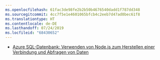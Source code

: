 ```yaml
---
ms.openlocfilehash: 61fac3de98fe2b2b50b4676540dadd1f787dd348
ms.sourcegitcommit: 4cc7f5e1e4601065bfcb4c2eeb7d47ad0bec61f8
ms.translationtype: HT
ms.contentlocale: de-DE
ms.lasthandoff: 07/24/2019
ms.locfileid: "68430652"
---
```

- [Azure SQL-Datenbank: Verwenden von Node.js zum Herstellen einer Verbindung und Abfragen von Daten](/azure/sql-database/sql-database-connect-query-nodejs?toc=/azure/javascript/toc.json&bc=/azure/javascript/breadcrumb/toc.json)
